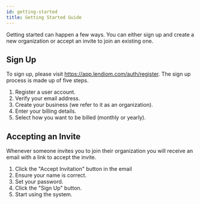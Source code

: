 ```yaml
---
id: getting-started
title: Getting Started Guide
---
```


Getting started can happen a few ways. You can either sign up and create a new organization or accept an invite to join an existing one.

## Sign Up
To sign up, please visit https://app.lendiom.com/auth/register. The sign up process is made up of five steps.

1. Register a user account.
2. Verify your email address.
3. Create your business (we refer to it as an organization).
4. Enter your billing details.
5. Select how you want to be billed (monthly or yearly).

## Accepting an Invite
Whenever someone invites you to join their organization you will receive an email with a link to accept the invite.

1. Click the "Accept Invitation" button in the email
2. Ensure your name is correct.
3. Set your password.
4. Click the "Sign Up" button.
5. Start using the system.
